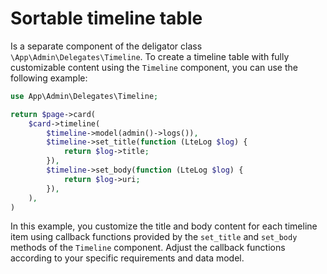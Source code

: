 # Sortable timeline table

Is a separate component of the deligator class `\App\Admin\Delegates\Timeline`. To create a timeline table with fully customizable content using the `Timeline` component, you can use the following example:
```php
use App\Admin\Delegates\Timeline;

return $page->card(
	$card->timeline(
		$timeline->model(admin()->logs()),
		$timeline->set_title(function (LteLog $log) {
			return $log->title;
		}),
		$timeline->set_body(function (LteLog $log) {
			return $log->uri;
		}),    
	),
)
```
In this example, you customize the title and body content for each timeline item using callback functions provided by the `set_title` and `set_body` methods of the `Timeline` component. Adjust the callback functions according to your specific requirements and data model.
